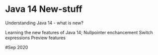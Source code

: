 # Java 14 New-stuff
Understanding Java 14 - what is new?

Learning the new features of Java 14;
  Nullpointer enchancement
  Switch expressions
  Preview features
  
#Sep 2020
